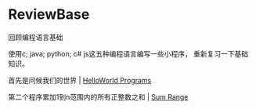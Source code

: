 # ReviewBase
回顾编程语言基础

  使用c; java; python; c# js这五种编程语言编写一些小程序， 重新复习一下基础知识。

首先是问候我们的世界 | [HelloWorld Programs](/1.helloworld/readMe.md)

第二个程序累加1到n范围内的所有正整数之和 | [Sum Range](2.sumRange/readMe.md)
